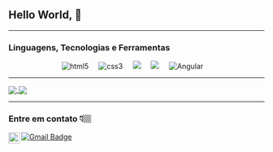 
## Hello World,  👋




  ---
 
 ### Linguagens, Tecnologias e Ferramentas
<p align="center">
  <img src="https://img.shields.io/badge/HTML5-E34F26?style=for-the-badge&logo=html5&logoColor=white" alt="html5" /> &nbsp; &nbsp;
  <img src="https://img.shields.io/badge/CSS3-1572B6?style=for-the-badge&logo=css3&logoColor=white" alt="css3" /> &nbsp; &nbsp;
  <img src="https://img.shields.io/badge/JavaScript-F7DF1E?style=for-the-badge&logo=javascript&logoColor=black"> &nbsp; &nbsp;
  <img src="https://img.shields.io/badge/visualstudiocode-007ACC?style=for-the-badge&logo=visualstudiocode&logoColor=white"/> &nbsp; &nbsp;
  <img src="https://img.shields.io/badge/Angular-E34F26?style=for-the-badge&logo=angular&logoColor=white" alt="Angular" /> &nbsp; &nbsp;
 
</p>



 ---
 

<a href="https://github.com/anuraghazra/github-readme-stats">
  <img align="center" src="https://github-readme-stats.vercel.app/api?username=vaniamesquita&show_icons=true" />
</a>
<a href="https://github.com/anuraghazra/convoychat">
  <img align="center" src="https://github-readme-stats.vercel.app/api/top-langs/?username=vaniamesquita&layout=compact&hide_border=true" />
</a>


---
### Entre em contato 👇🏼

[![Gmail Badge](https://img.shields.io/badge/-vaniasalesm@gmail.com-D14836?style=flat-square&logo=Gmail&logoColor=white&link=mailto:vaniasalesm@gmail.com)](mailto:vaniasalesm@gmail.com)
<a href="https://www.linkedin.com/in/vaniamesquita/" target="_blank" rel="nofollow"><img align="left" alt="LinkedIn" width="22px" src="https://cdn.jsdelivr.net/npm/simple-icons@v3/icons/linkedin.svg" /> </a>


